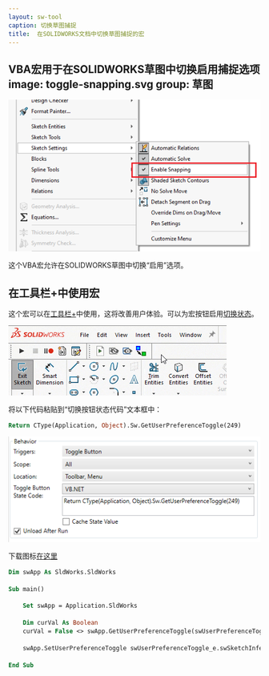 ```yaml
---
layout: sw-tool
caption: 切换草图捕捉
title:  在SOLIDWORKS文档中切换草图捕捉的宏
---
```

 VBA宏用于在SOLIDWORKS草图中切换启用捕捉选项
image: toggle-snapping.svg
group: 草图
---
![启用草图捕捉选项](enable-snapping-option.png)

这个VBA宏允许在SOLIDWORKS草图中切换“启用”选项。

## 在工具栏+中使用宏

这个宏可以在[工具栏+](https://cadplus.xarial.com/toolbar/)中使用，这将改善用户体验。可以为宏按钮启用[切换状态](https://cadplus.xarial.com/toolbar/configuration/toggles/)。

![启用捕捉切换按钮](enable-snapping-animation.gif)

将以下代码粘贴到“切换按钮状态代码”文本框中：

``` vb
Return CType(Application, Object).Sw.GetUserPreferenceToggle(249)
```

![处理切换按钮状态的代码](toggle-state-code.png)

下载图标[在这里](toggle-snapping.svg)

``` vb
Dim swApp As SldWorks.SldWorks

Sub main()

    Set swApp = Application.SldWorks
    
    Dim curVal As Boolean
    curVal = False <> swApp.GetUserPreferenceToggle(swUserPreferenceToggle_e.swSketchInference)
    
    swApp.SetUserPreferenceToggle swUserPreferenceToggle_e.swSketchInference, Not curVal
    
End Sub
```
